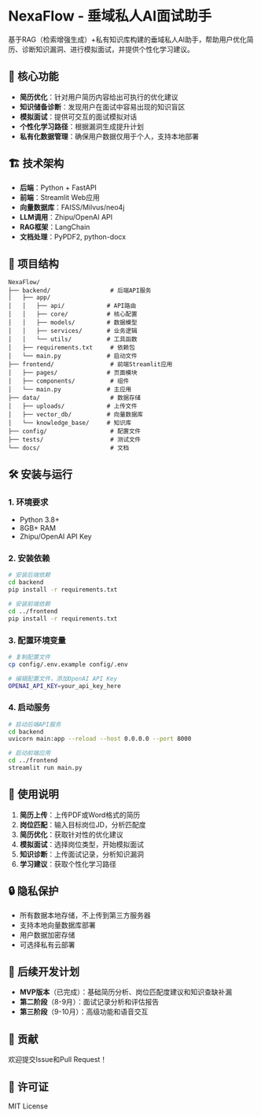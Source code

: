 # NexaFlow - 垂域私人AI面试助手

基于RAG（检索增强生成）+私有知识库构建的垂域私人AI助手，帮助用户优化简历、诊断知识漏洞、进行模拟面试，并提供个性化学习建议。

## 🚀 核心功能

- **简历优化**：针对用户简历内容给出可执行的优化建议
- **知识储备诊断**：发现用户在面试中容易出现的知识盲区
- **模拟面试**：提供可交互的面试模拟对话
- **个性化学习路径**：根据漏洞生成提升计划
- **私有化数据管理**：确保用户数据仅用于个人，支持本地部署

## 🏗️ 技术架构

- **后端**：Python + FastAPI
- **前端**：Streamlit Web应用
- **向量数据库**：FAISS/Milvus/neo4j
- **LLM调用**：Zhipu/OpenAI API
- **RAG框架**：LangChain
- **文档处理**：PyPDF2, python-docx

## 📁 项目结构

```
NexaFlow/
├── backend/                 # 后端API服务
│   ├── app/
│   │   ├── api/            # API路由
│   │   ├── core/           # 核心配置
│   │   ├── models/         # 数据模型
│   │   ├── services/       # 业务逻辑
│   │   └── utils/          # 工具函数
│   ├── requirements.txt     # 依赖包
│   └── main.py             # 启动文件
├── frontend/                # 前端Streamlit应用
│   ├── pages/              # 页面模块
│   ├── components/          # 组件
│   └── main.py             # 主应用
├── data/                    # 数据存储
│   ├── uploads/            # 上传文件
│   ├── vector_db/          # 向量数据库
│   └── knowledge_base/     # 知识库
├── config/                  # 配置文件
├── tests/                   # 测试文件
└── docs/                    # 文档
```

## 🛠️ 安装与运行

### 1. 环境要求
- Python 3.8+
- 8GB+ RAM
- Zhipu/OpenAI API Key

### 2. 安装依赖
```bash
# 安装后端依赖
cd backend
pip install -r requirements.txt

# 安装前端依赖
cd ../frontend
pip install -r requirements.txt
```

### 3. 配置环境变量
```bash
# 复制配置文件
cp config/.env.example config/.env

# 编辑配置文件，添加OpenAI API Key
OPENAI_API_KEY=your_api_key_here
```

### 4. 启动服务
```bash
# 启动后端API服务
cd backend
uvicorn main:app --reload --host 0.0.0.0 --port 8000

# 启动前端应用
cd ../frontend
streamlit run main.py
```

## 📖 使用说明

1. **简历上传**：上传PDF或Word格式的简历
2. **岗位匹配**：输入目标岗位JD，分析匹配度
3. **简历优化**：获取针对性的优化建议
4. **模拟面试**：选择岗位类型，开始模拟面试
5. **知识诊断**：上传面试记录，分析知识漏洞
6. **学习建议**：获取个性化学习路径

## 🔒 隐私保护

- 所有数据本地存储，不上传到第三方服务器
- 支持本地向量数据库部署
- 用户数据加密存储
- 可选择私有云部署

## 📝 后续开发计划

- **MVP版本**（已完成）：基础简历分析、岗位匹配度建议和知识查缺补漏
- **第二阶段**（8-9月）：面试记录分析和评估报告
- **第三阶段**（9-10月）：高级功能和语音交互

## 🤝 贡献

欢迎提交Issue和Pull Request！

## 📄 许可证

MIT License
